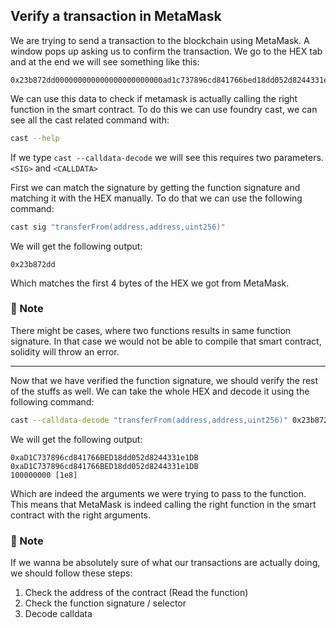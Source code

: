 ## Verify a transaction in MetaMask

We are trying to send a transaction to the blockchain using MetaMask. A window pops up asking us to confirm the transaction. We go to the HEX tab and at the end we will see something like this:
```
0x23b872dd000000000000000000000000ad1c737896cd841766bed18dd052d8244331e1db000000000000000000000000ad1c737896cd841766bed18dd052d8244331e1db0000000000000000000000000000000000000000000000000000000005f5e100
```

We can use this data to check if metamask is actually calling the right function in the smart contract. To do this we can use foundry cast, we can see all the cast related command with:
```bash
cast --help
```

If we type `cast --calldata-decode` we will see this requires two parameters. `<SIG>` and `<CALLDATA>`

First we can match the signature by getting the function signature and matching it with the HEX manually. To do that we can use the following command:
```bash
cast sig "transferFrom(address,address,uint256)"
```

We will get the following output:
```
0x23b872dd
```
Which matches the first 4 bytes of the HEX we got from MetaMask.

### 📝 Note
There might be cases, where two functions results in same function signature. In that case we would not be able to compile that smart contract, solidity will throw an error.

--------------

Now that we have verified the function signature, we should verify the rest of the stuffs as well. We can take the whole HEX and decode it using the following command:
```bash
cast --calldata-decode "transferFrom(address,address,uint256)" 0x23b872dd000000000000000000000000ad1c737896cd841766bed18dd052d8244331e1db000000000000000000000000ad1c737896cd841766bed18dd052d8244331e1db0000000000000000000000000000000000000000000000000000000005f5e100
```

We will get the following output:
```
0xaD1C737896cd841766BED18dd052d8244331e1DB
0xaD1C737896cd841766BED18dd052d8244331e1DB
100000000 [1e8]
```
Which are indeed the arguments we were trying to pass to the function. This means that MetaMask is indeed calling the right function in the smart contract with the right arguments.

### 📝 Note
If we wanna be absolutely sure of what our transactions are actually doing, we should follow these steps:
1. Check the address of the contract (Read the function)
2. Check the function signature / selector
3. Decode calldata